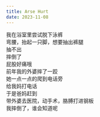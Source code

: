 ```yaml
---
title: Arse Hurt
date: 2023-11-08
---
```


我在浴室里尝试脱下泳裤  
弯腰，抬起一只脚，想要抽出裤腿  
抽不出  
摔倒了  
屁股好痛哦  
前年我的外婆摔了一跤  
她一点一点的爬到电话旁  
给我妈打电话  
于是爸妈赶到  
带外婆去医院，动手术，胳膊打进钢板  
我摔倒了，谁会知道呢  
